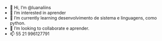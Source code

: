 - 👋 Hi, I’m @luanaliins
- 👀 I’m interested in aprender  
- 🌱 I’m currently learning  desenvolvimento de sistema e linguagens, como python.
- 💞️ I’m looking to collaborate e  aprender.
- 📫  55  21  996127791

<!---
luanaliins/luanaliins is a ✨ special ✨ repository because its `README.md` (this file) appears on your GitHub profile.
You can click the Preview link to take a look at your changes.
--->
